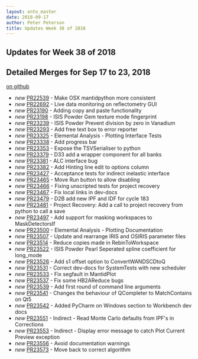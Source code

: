 ```yaml
---
layout: onto_master
date: 2018-09-17
author: Peter Peterson
title: Updates Week 38 of 2018
---
```

Updates for Week 38 of 2018
---------------------------

Detailed Merges for Sep 17 to 23, 2018
--------------------------------------
[on github](https://github.com/mantidproject/mantid/pulls?q=is%3Apr+merged%3A2018-09-18..2018-09-23)

* *new* [PR22539](https://github.com/mantidproject/mantid/pull/22539) - Make OSX mantidpython more consistent
* *new* [PR22692](https://github.com/mantidproject/mantid/pull/22692) - Live data monitoring on reflectometry GUI
* *new* [PR23190](https://github.com/mantidproject/mantid/pull/23190) - Adding copy and paste functionality
* *new* [PR23198](https://github.com/mantidproject/mantid/pull/23198) - ISIS Powder Gem texture mode fingerprint
* *new* [PR23239](https://github.com/mantidproject/mantid/pull/23239) - ISIS Powder Prevent division by zero in Vanadium
* *new* [PR23293](https://github.com/mantidproject/mantid/pull/23293) - Add free text box to error reporter
* *new* [PR23325](https://github.com/mantidproject/mantid/pull/23325) - Elemental Analysis - Plotting Interface Tests
* *new* [PR23338](https://github.com/mantidproject/mantid/pull/23338) - Add progress bar
* *new* [PR23353](https://github.com/mantidproject/mantid/pull/23353) - Expose the TSVSerialiser to python
* *new* [PR23379](https://github.com/mantidproject/mantid/pull/23379) - D33 add a wrapper component for all banks
* *new* [PR23381](https://github.com/mantidproject/mantid/pull/23381) - ALC interface bug
* *new* [PR23382](https://github.com/mantidproject/mantid/pull/23382) - Add Hinting line edit to options column
* *new* [PR23427](https://github.com/mantidproject/mantid/pull/23427) - Acceptance tests for indirect inelastic interface
* *new* [PR23465](https://github.com/mantidproject/mantid/pull/23465) - Move Run button to allow disabling
* *new* [PR23466](https://github.com/mantidproject/mantid/pull/23466) - Fixing unscripted tests for project recovery
* *new* [PR23467](https://github.com/mantidproject/mantid/pull/23467) - Fix local links in dev-docs
* *new* [PR23479](https://github.com/mantidproject/mantid/pull/23479) - D2B add new IPF and IDF for cycle 183
* *new* [PR23481](https://github.com/mantidproject/mantid/pull/23481) - Project Recovery: Add a call to project recovery from python to call a save
* *new* [PR23497](https://github.com/mantidproject/mantid/pull/23497) - Add support for masking workspaces to MaskDetectorsIf
* *new* [PR23500](https://github.com/mantidproject/mantid/pull/23500) - Elemental Analysis - Plotting Documentation
* *new* [PR23507](https://github.com/mantidproject/mantid/pull/23507) - Update and rearrange IRIS and OSIRIS parameter files
* *new* [PR23514](https://github.com/mantidproject/mantid/pull/23514) - Reduce copies made in RebinToWorkspace
* *new* [PR23522](https://github.com/mantidproject/mantid/pull/23522) - ISIS Powder Pearl Seperated spline coefficient for long_mode
* *new* [PR23526](https://github.com/mantidproject/mantid/pull/23526) - Add s1 offset option to ConvertWANDSCDtoQ
* *new* [PR23531](https://github.com/mantidproject/mantid/pull/23531) - Correct dev-docs for SystemTests with new scheduler
* *new* [PR23533](https://github.com/mantidproject/mantid/pull/23533) - Fix segfault in MantidPlot
* *new* [PR23537](https://github.com/mantidproject/mantid/pull/23537) - Fix some HB2AReduce bugs
* *new* [PR23539](https://github.com/mantidproject/mantid/pull/23539) - Add first round of command line arguments
* *new* [PR23541](https://github.com/mantidproject/mantid/pull/23541) - Changes the behaviour of QCompleter to MatchContains on Qt5
* *new* [PR23542](https://github.com/mantidproject/mantid/pull/23542) - Added PyCharm on Windows section to Workbench dev docs
* *new* [PR23551](https://github.com/mantidproject/mantid/pull/23551) - Indirect - Read Monte Carlo defaults from IPF's in Corrections
* *new* [PR23553](https://github.com/mantidproject/mantid/pull/23553) - Indirect - Display error message to catch Plot Current Preview exception
* *new* [PR23556](https://github.com/mantidproject/mantid/pull/23556) - Avoid documentation warnings
* *new* [PR23573](https://github.com/mantidproject/mantid/pull/23573) - Move back to correct algorithm
